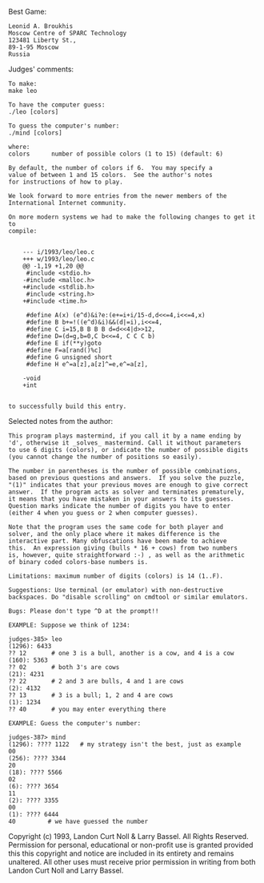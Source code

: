 Best Game:

	Leonid A. Broukhis
	Moscow Centre of SPARC Technology
	123481 Liberty St.,
	89-1-95 Moscow
	Russia


Judges' comments:

    To make:
	make leo

    To have the computer guess:
	./leo [colors]

    To guess the computer's number:
	./mind [colors]

    where:
	colors		number of possible colors (1 to 15) (default: 6)
    
    By default, the number of colors if 6.  You may specify a
    value of between 1 and 15 colors.  See the author's notes
    for instructions of how to play.

    We look forward to more entries from the newer members of the 
    International Internet community.

    On more modern systems we had to make the following changes to get it to
    compile:


	    --- i/1993/leo/leo.c
	    +++ w/1993/leo/leo.c
	    @@ -1,19 +1,20 @@
	     #include <stdio.h>
	    -#include <malloc.h>
	    +#include <stdlib.h>
	     #include <string.h>
	    +#include <time.h>

	     #define A(x) (e^d)&i?e:(e+=i+i/15-d,d<<=4,i<<=4,x)
	     #define B b+=!((e^d)&i)&&(d|=i),i<<=4,
	     #define C i=15,B B B B d=d<<4|d>>12,
	     #define D=(d=g,b=0,C b<<=4, C C C b)
	     #define E if(**y)goto
	     #define F=a[rand()%c]
	     #define G unsigned short
	     #define H e^=a[z],a[z]^=e,e^=a[z],

	    -void
	    +int


    to successfully build this entry.


Selected notes from the author:

    This program plays mastermind, if you call it by a name ending by
    'd', otherwise it _solves_ mastermind. Call it without parameters
    to use 6 digits (colors), or indicate the number of possible digits
    (you cannot change the number of positions so easily).

    The number in parentheses is the number of possible combinations,
    based on previous questions and answers.  If you solve the puzzle,
    "(1)" indicates that your previous moves are enough to give correct
    answer.  If the program acts as solver and terminates prematurely,
    it means that you have mistaken in your answers to its guesses.
    Question marks indicate the number of digits you have to enter
    (either 4 when you guess or 2 when computer guesses).

    Note that the program uses the same code for both player and
    solver, and the only place where it makes difference is the
    interactive part. Many obfuscations have been made to achieve
    this.  An expression giving (bulls * 16 + cows) from two numbers
    is, however, quite straightforward :-) , as well as the arithmetic
    of binary coded colors-base numbers is.

    Limitations: maximum number of digits (colors) is 14 (1..F).

    Suggestions: Use terminal (or emulator) with non-destructive
    backspaces. Do "disable scrolling" on cmdtool or similar emulators.

    Bugs: Please don't type ^D at the prompt!!

    EXAMPLE: Suppose we think of 1234:

    judges-385> leo
	(1296): 6433
	?? 12       # one 3 is a bull, another is a cow, and 4 is a cow
	(160): 5363
	?? 02       # both 3's are cows
	(21): 4231
	?? 22       # 2 and 3 are bulls, 4 and 1 are cows
	(2): 4132
	?? 13       # 3 is a bull; 1, 2 and 4 are cows
	(1): 1234
	?? 40       # you may enter everything there

    EXAMPLE: Guess the computer's number:

    judges-387> mind
	(1296): ???? 1122   # my strategy isn't the best, just as example
	00
	(256): ???? 3344
	20
	(18): ???? 5566
	02
	(6): ???? 3654
	11
	(2): ???? 3355
	00
	(1): ???? 6444
	40		   # we have guessed the number

Copyright (c) 1993, Landon Curt Noll & Larry Bassel.
All Rights Reserved.  Permission for personal, educational or non-profit use is
granted provided this this copyright and notice are included in its entirety
and remains unaltered.  All other uses must receive prior permission in writing
from both Landon Curt Noll and Larry Bassel.
